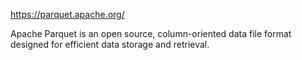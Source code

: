 https://parquet.apache.org/

Apache Parquet is an open source, column-oriented data file format designed for efficient data storage and retrieval.

